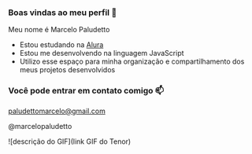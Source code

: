 ### Boas vindas ao meu perfil 💙

Meu nome é Marcelo Paludetto

- Estou estudando na [Alura](https://www.alura.com.br)
- Estou me desenvolvendo na linguagem JavaScript
- Utilizo esse espaço para minha organização e compartilhamento dos meus projetos desenvolvidos

### Você pode entrar em contato comigo 📫

paludettomarcelo@gmail.com

@marcelopaludetto

![descrição do GIF](link GIF do Tenor)
